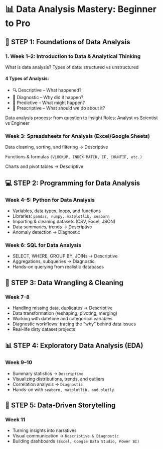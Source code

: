 # 📊 Data Analysis Mastery: Beginner to Pro


## 🧱 STEP 1: Foundations of Data Analysis
### 1. Week 1–2: Introduction to Data & Analytical Thinking
What is data analysis?
Types of data: structured vs unstructured
#### 4 Types of Analysis:
- 🔍 Descriptive – What happened?
- 🧭 Diagnostic – Why did it happen?
- 🔮 Predictive – What might happen?
- 🧠 Prescriptive – What should we do about it?


Data analysis process: from question to insight
Roles: Analyst vs Scientist vs Engineer

### Week 3: Spreadsheets for Analysis (Excel/Google Sheets)
Data cleaning, sorting, and filtering → Descriptive

Functions & formulas ```(VLOOKUP, INDEX-MATCH, IF, COUNTIF, etc.)```

Charts and pivot tables → Descriptive

## 💻 STEP 2: Programming for Data Analysis
### Week 4–5: Python for Data Analysis
- Variables, data types, loops, and functions
- Libraries: ``` pandas, numpy, matplotlib, seaborn ```
- Importing & cleaning datasets (CSV, Excel, JSON)
- Data summaries, trends → Descriptive
- Anomaly detection → Diagnostic

### Week 6: SQL for Data Analysis
- SELECT, WHERE, GROUP BY, JOINs → Descriptive
- Aggregations, subqueries → Diagnostic
- Hands-on querying from realistic databases

## 📐 STEP 3: Data Wrangling & Cleaning
### Week 7–8
- Handling missing data, duplicates → Descriptive
- Data transformation (reshaping, pivoting, merging)
- Working with datetime and categorical variables
- Diagnostic workflows: tracing the “why” behind data issues
- Real-life dirty dataset projects


## 📊 STEP 4: Exploratory Data Analysis (EDA)
### Week 9–10
- Summary statistics → ```Descriptive```
- Visualizing distributions, trends, and outliers
- Correlation analysis → ```Diagnostic```
- Hands-on with ```seaborn, matplotlib, and plotly```

## 🧠 STEP 5: Data-Driven Storytelling
### Week 11
- Turning insights into narratives
- Visual communication → ```Descriptive & Diagnostic```
- Building dashboards ```(Excel, Google Data Studio, Power BI)```

